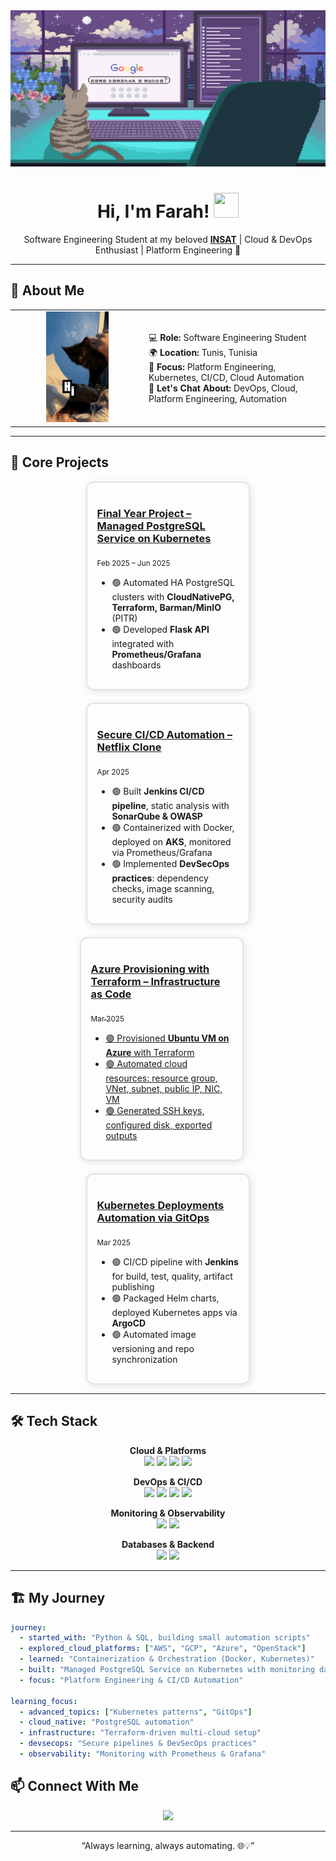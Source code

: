 <div align="center">
  <img width="100%" height="250px" src="https://github.com/FarahTrigui/FarahTrigui/blob/main/Pixilart%20-%20Live%20on.gif" alt="cover" />
</div>

<h1 align="center">Hi, I'm Farah! <img src="https://raw.githubusercontent.com/MartinHeinz/MartinHeinz/master/wave.gif" width="40px" height="40px"></h1>
<p align="center">Software Engineering Student at my beloved <a href="https://www.linkedin.com/school/national-institute-of-applied-science-and-technology/" target="_blank"><b>INSAT</b></a> | Cloud & DevOps Enthusiast | Platform Engineering 🚀</p>

---

## 🌟 About Me

<div align="center">
<table>
<tr>
<td align="center" width="200">
<img width="100" src="https://github.com/FarahTrigui/FarahTrigui/blob/main/hi-babybeans.gif" />
</td>
<td>
💻 <b>Role:</b> Software Engineering Student <br>
🌍 <b>Location:</b> Tunis, Tunisia <br>
🎯 <b>Focus:</b> Platform Engineering, Kubernetes, CI/CD, Cloud Automation <br>
💬 <b>Let's Chat About:</b> DevOps, Cloud, Platform Engineering, Automation
</td>
</tr>
</table>
</div>

---

## 🚀 Core Projects

<div style="display: flex; flex-wrap: wrap; justify-content: center; gap: 20px;">

<!-- Project 1 -->
<div style="border: 2px solid #e1e4e8; border-radius: 12px; padding: 16px; width: 45%; box-shadow: 2px 2px 12px rgba(0,0,0,0.1);">
<h3><a href="https://github.com/FarahTrigui/PFA-ClustroPG-DBaaS">Final Year Project – Managed PostgreSQL Service on Kubernetes</a></h3>
<p><sub>Feb 2025 – Jun 2025</sub></p>
<ul>
<li>🟢 Automated HA PostgreSQL clusters with <b>CloudNativePG, Terraform, Barman/MinIO</b> (PITR)</li>
<li>🟢 Developed <b>Flask API</b> integrated with <b>Prometheus/Grafana</b> dashboards</li>
</ul>
</div>

<!-- Project 2 -->
<div style="border: 2px solid #e1e4e8; border-radius: 12px; padding: 16px; width: 45%; box-shadow: 2px 2px 12px rgba(0,0,0,0.1);">
<h3><a href="https://github.com/FarahTrigui/Netflix-DevSecOps">Secure CI/CD Automation – Netflix Clone</a></h3>
<p><sub>Apr 2025</sub></p>
<ul>
<li>🟢 Built <b>Jenkins CI/CD pipeline</b>, static analysis with <b>SonarQube & OWASP</b></li>
<li>🟢 Containerized with Docker, deployed on <b>AKS</b>, monitored via Prometheus/Grafana</li>
<li>🟢 Implemented <b>DevSecOps practices</b>: dependency checks, image scanning, security audits</li>
</ul>
</div>

<!-- Project 3 -->
<div style="border: 2px solid #e1e4e8; border-radius: 12px; padding: 16px; width: 45%; box-shadow: 2px 2px 12px rgba(0,0,0,0.1);">
<h3><a href="https://github.com/FarahTrigui/ansible-configuring-terraform">Azure Provisioning with Terraform – Infrastructure as Code</h3>
<p><sub>Mar 2025</sub></p>
<ul>
<li>🟢 Provisioned <b>Ubuntu VM on Azure</b> with Terraform</li>
<li>🟢 Automated cloud resources: resource group, VNet, subnet, public IP, NIC, VM</li>
<li>🟢 Generated SSH keys, configured disk, exported outputs</li>
</ul>
</div>

<!-- Project 4 -->
<div style="border: 2px solid #e1e4e8; border-radius: 12px; padding: 16px; width: 45%; box-shadow: 2px 2px 12px rgba(0,0,0,0.1);">
<h3><a href="https://github.com/FarahTrigui/k8s-with-argoCD-and-helm.git">Kubernetes Deployments Automation via GitOps</a></h3>
<p><sub>Mar 2025</sub></p>
<ul>
<li>🟢 CI/CD pipeline with <b>Jenkins</b> for build, test, quality, artifact publishing</li>
<li>🟢 Packaged Helm charts, deployed Kubernetes apps via <b>ArgoCD</b></li>
<li>🟢 Automated image versioning and repo synchronization</li>
</ul>
</div>

</div>

---

## 🛠 Tech Stack

<div align="center">

**Cloud & Platforms**  
<img src="https://img.shields.io/badge/AWS-FF9900?style=for-the-badge&logo=amazonwebservices&logoColor=white" />
<img src="https://img.shields.io/badge/Azure-0072C6?style=for-the-badge&logo=microsoftazure&logoColor=white" />
<img src="https://img.shields.io/badge/GCP-4285F4?style=for-the-badge&logo=google-cloud&logoColor=white" />
<img src="https://img.shields.io/badge/OpenStack-F01742?style=for-the-badge&logo=openstack&logoColor=white" />

**DevOps & CI/CD**  
<img src="https://img.shields.io/badge/Docker-0db7ed?style=for-the-badge&logo=docker&logoColor=white" />
<img src="https://img.shields.io/badge/Kubernetes-326ce5?style=for-the-badge&logo=kubernetes&logoColor=white" />
<img src="https://img.shields.io/badge/Terraform-5835CC?style=for-the-badge&logo=terraform&logoColor=white" />
<img src="https://img.shields.io/badge/Ansible-1A1918?style=for-the-badge&logo=ansible&logoColor=white" />

**Monitoring & Observability**  
<img src="https://img.shields.io/badge/Prometheus-E6522C?style=for-the-badge&logo=Prometheus&logoColor=white" />
<img src="https://img.shields.io/badge/Grafana-F46800?style=for-the-badge&logo=grafana&logoColor=white" />

**Databases & Backend**  
<img src="https://img.shields.io/badge/PostgreSQL-316192?style=for-the-badge&logo=postgresql&logoColor=white" />
<img src="https://img.shields.io/badge/FastAPI-109989?style=for-the-badge&logo=FASTAPI&logoColor=white" />

</div>

---


## 🏗 My Journey

```yaml
journey:
  - started_with: "Python & SQL, building small automation scripts"
  - explored_cloud_platforms: ["AWS", "GCP", "Azure", "OpenStack"]
  - learned: "Containerization & Orchestration (Docker, Kubernetes)"
  - built: "Managed PostgreSQL Service on Kubernetes with monitoring dashboards"
  - focus: "Platform Engineering & CI/CD Automation"

learning_focus:
  - advanced_topics: ["Kubernetes patterns", "GitOps"]
  - cloud_native: "PostgreSQL automation"
  - infrastructure: "Terraform-driven multi-cloud setup"
  - devsecops: "Secure pipelines & DevSecOps practices"
  - observability: "Monitoring with Prometheus & Grafana"
```

## 📫 Connect With Me

<div align="center">
<a href="https://www.linkedin.com/in/farah-trigui-a4474821a/">
<img width="40px" src="https://raw.githubusercontent.com/rahulbanerjee26/githubAboutMeGenerator/main/icons/linked-in-alt.svg"/>
</a>
</div>

---

<div align="center">
<p>“Always learning, always automating. 🌐💡”</p>
</div>
